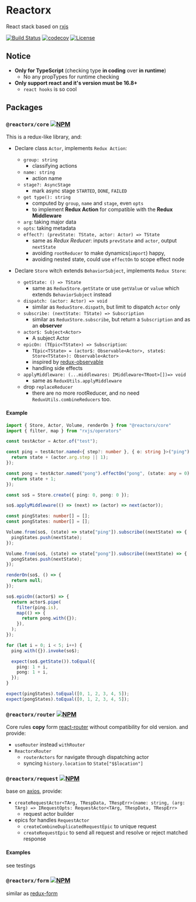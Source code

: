 # Reactorx

React stack based on [rxjs](https://github.com/ReactiveX/rxjs)

[![Build Status](https://img.shields.io/travis/querycap/reactorx.svg?style=flat-square)](https://travis-ci.org/querycap/reactorx)
[![codecov](https://codecov.io/gh/querycap/reactorx/branch/master/graph/badge.svg)](https://codecov.io/gh/querycap/reactorx)
[![License](https://img.shields.io/npm/l/@reactorx/core.svg?style=flat-square)](https://npmjs.org/package/@reactorx/core)

## Notice

* **Only for TypeScript** (checking type **in coding** over **in runtime**)
    * No any propTypes for runtime checking
* **Only support react and it's version must be 16.8+**
    * `react hooks` is so cool

## Packages

### `@reactorx/core` [![NPM](https://img.shields.io/npm/v/@reactorx/core.svg?style=flat-square)](https://npmjs.org/package/@reactorx/core)

This is a redux-like library, and: 

* Declare class `Actor`, implements `Redux Action`:
    * `group: string`
        * classifying actions
    * `name: string` 
        * action name
    * `stage?: AsyncStage`
        * mark async stage `STARTED`, `DONE`, `FAILED` 
    * `get type(): string` 
        * computed by `group`, `name` and `stage`, even `opts`
        * to implement **Redux Action** for compatible with the **Redux Middleware**
    * `arg`: taking major data
    * `opts`: taking metadata 
    * `effect?: (prevState: TState, actor: Actor) => TState`
        * same as *Redux Reducer*: inputs `prevState` and `actor`, output `nextState`
        * avoiding `rootReducer` to make dynamics(`import`) happy,
        * avoiding nested state, could use `effectOn` to scope effect node      
    
* Declare `Store` witch extends `BehaviorSubject`, implements `Redux Store`:
    * `getState: () => TState`
        * same as `ReduxStore.getState` or use `getValue` or `value` which extends `BehaviorSubject` instead
    * `dispatch: (actor: Actor) => void` 
        * similar as `ReduxStore.dispath`, but limit to dispatch `Actor` only
    * `subscribe: (nextState: TState) => Subscription`
        * similar as `ReduxStore.subscribe`, but return a `Subscription` and as an **observer**
    * `actor$: Subject<Actor>` 
        * A subject Actor
    * `epicOn: (TEpic<TState>) => Subscription`:
        * `TEpic<TState> = (actor$: Observable<Actor>, state$: Store<TState>): Observable<Actor>`
        * inspired by [redux-observable](https://redux-observable.js.org/docs/basics/Epics.html) 
        * handling side effects  
    * `applyMiddleware: (...middlewares: IMiddleware<TRoot>[])=> void`
        * same as `ReduxUtils.applyMiddleware`
    * drop `replaceReducer`
        * there are no more rootReducer, and no need `ReduxUtils.combineReducers` too.
        
#### Example

```typescript
import { Store, Actor, Volume, renderOn } from "@reactorx/core"
import { filter, map } from "rxjs/operators"

const testActor = Actor.of("test");

const ping = testActor.named<{ step?: number }, { o: string }>("ping").effectOn("ping", (state: any = 0, actor) => {
  return state + (actor.arg.step || 1);
});

const pong = testActor.named("pong").effectOn("pong", (state: any = 0) => {
  return state + 1;
});

const so$ = Store.create({ ping: 0, pong: 0 });

so$.applyMiddleware(() => (next) => (actor) => next(actor));

const pingStates: number[] = [];
const pongStates: number[] = [];

Volume.from(so$, (state) => state["ping"]).subscribe((nextState) => {
  pingStates.push(nextState);
});

Volume.from(so$, (state) => state["pong"]).subscribe((nextState) => {
  pongStates.push(nextState);
});

renderOn(so$, () => {
  return null;
});

so$.epicOn((actor$) => {
  return actor$.pipe(
    filter(ping.is),
    map(() => {
      return pong.with({});
    }),
  );
});

for (let i = 0; i < 5; i++) {
  ping.with({}).invoke(so$);

  expect(so$.getState()).toEqual({
    ping: 1 + i,
    pong: 1 + i,
  });
}

expect(pingStates).toEqual([0, 1, 2, 3, 4, 5]);
expect(pongStates).toEqual([0, 1, 2, 3, 4, 5]);
```        

### `@reactorx/router` [![NPM](https://img.shields.io/npm/v/@reactorx/router.svg?style=flat-square)](https://npmjs.org/package/@reactorx/router)

Core rules **copy** form [react-router](https://github.com/ReactTraining/react-router) 
without compatibility for old version. and provide: 

* `useRouter` instead `withRouter`
* `ReactorxRouter`
    * `routerActors` for navigate through dispatching actor 
    * syncing `history.location` to `State["$$location"]`


### `@reactorx/request` [![NPM](https://img.shields.io/npm/v/@reactorx/request.svg?style=flat-square)](https://npmjs.org/package/@reactorx/request)

base on [axios](https://github.com/axios/axios), provide:

* `createRequestActor<TArg, TRespData, TRespErr>(name: string, (arg: TArg) => IRequestOpts: RequestActor<TArg, TRespData, TRespErr>`
    * request actor builder
* epics for handles `RequestActor`
    * `createCombineDuplicatedRequestEpic` to unique request
    * `createRequestEpic` to send all request and resolve or reject matched response

#### Examples

see testings

### `@reactorx/form` [![NPM](https://img.shields.io/npm/v/@reactorx/form.svg?style=flat-square)](https://npmjs.org/package/@reactorx/form)

similar as [redux-form](https://redux-form.com)
